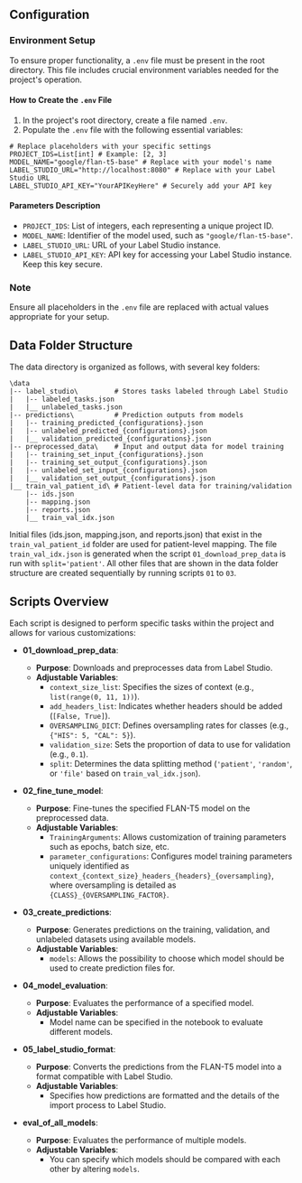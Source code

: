 ## Configuration

### Environment Setup

To ensure proper functionality, a `.env` file must be present in the root directory. This file includes crucial environment variables needed for the project's operation.

#### How to Create the `.env` File

1. In the project's root directory, create a file named `.env`.
2. Populate the `.env` file with the following essential variables:

```plaintext
# Replace placeholders with your specific settings
PROJECT_IDS=List[int] # Example: [2, 3]
MODEL_NAME="google/flan-t5-base" # Replace with your model's name
LABEL_STUDIO_URL="http://localhost:8080" # Replace with your Label Studio URL
LABEL_STUDIO_API_KEY="YourAPIKeyHere" # Securely add your API key
```

#### Parameters Description

- `PROJECT_IDS`: List of integers, each representing a unique project ID.
- `MODEL_NAME`: Identifier of the model used, such as `"google/flan-t5-base"`.
- `LABEL_STUDIO_URL`: URL of your Label Studio instance.
- `LABEL_STUDIO_API_KEY`: API key for accessing your Label Studio instance. Keep this key secure.

### Note

Ensure all placeholders in the `.env` file are replaced with actual values appropriate for your setup.

## Data Folder Structure

The data directory is organized as follows, with several key folders:

```
\data
|-- label_studio\         # Stores tasks labeled through Label Studio
|   |-- labeled_tasks.json
|   |__ unlabeled_tasks.json
|-- predictions\          # Prediction outputs from models
|   |-- training_predicted_{configurations}.json
|   |-- unlabeled_predicted_{configurations}.json
|   |__ validation_predicted_{configurations}.json
|-- preprocessed_data\    # Input and output data for model training
|   |-- training_set_input_{configurations}.json
|   |-- training_set_output_{configurations}.json
|   |-- unlabeled_set_input_{configurations}.json
|   |__ validation_set_output_{configurations}.json
|__ train_val_patient_id\ # Patient-level data for training/validation
    |-- ids.json
    |-- mapping.json
    |-- reports.json
    |__ train_val_idx.json
```

Initial files (ids.json, mapping.json, and reports.json) that exist in the `train_val_patient_id` folder are used for patient-level mapping. The file `train_val_idx.json` is generated when the script `01_download_prep_data` is run with `split='patient'`. All other files that are shown in the data folder structure are created sequentially by running scripts `01` to `03`.

## Scripts Overview

Each script is designed to perform specific tasks within the project and allows for various customizations:

- **01_download_prep_data**: 
  - **Purpose**: Downloads and preprocesses data from Label Studio.
  - **Adjustable Variables**:
    - `context_size_list`: Specifies the sizes of context (e.g., `list(range(0, 11, 1))`).
    - `add_headers_list`: Indicates whether headers should be added (`[False, True]`).
    - `OVERSAMPLING_DICT`: Defines oversampling rates for classes (e.g., `{"HIS": 5, "CAL": 5}`).
    - `validation_size`: Sets the proportion of data to use for validation (e.g., `0.1`).
    - `split`: Determines the data splitting method (`'patient'`, `'random'`, or `'file'` based on `train_val_idx.json`).

- **02_fine_tune_model**: 
  - **Purpose**: Fine-tunes the specified FLAN-T5 model on the preprocessed data.
  - **Adjustable Variables**:
    - `TrainingArguments`: Allows customization of training parameters such as epochs, batch size, etc.
    - `parameter_configurations`: Configures model training parameters uniquely identified as `context_{context_size}_headers_{headers}_{oversampling}`, where oversampling is detailed as `{CLASS}_{OVERSAMPLING_FACTOR}`.

- **03_create_predictions**: 
  - **Purpose**: Generates predictions on the training, validation, and unlabeled datasets using available models.
  - **Adjustable Variables**: 
    - `models`: Allows the possibility to choose which model should be used to create prediction files for.

- **04_model_evaluation**: 
  - **Purpose**: Evaluates the performance of a specified model.
  - **Adjustable Variables**: 
    - Model name can be specified in the notebook to evaluate different models.

- **05_label_studio_format**: 
  - **Purpose**: Converts the predictions from the FLAN-T5 model into a format compatible with Label Studio.
  - **Adjustable Variables**: 
    - Specifies how predictions are formatted and the details of the import process to Label Studio.

- **eval_of_all_models**:
  - **Purpose**: Evaluates the performance of multiple models.
  - **Adjustable Variables**:
    - You can specify which models should be compared with each other by altering `models`. 